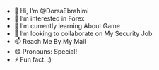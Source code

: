 - 👋 Hi, I’m @DorsaEbrahimi
- 👀 I’m interested in Forex
- 🌱 I’m currently learning About Game
- 💞️ I’m looking to collaborate on My Security Job
- 📫 Reach Me By My Mail
- 😄 Pronouns: Special!        
- ⚡ Fun fact: :)            

<!---
DorsaEbrahimi/DorsaEbrahimi is a ✨ special ✨ repository because its `README.md` (this file) appears on your GitHub profile.
You can click the Preview link to take a look at your changes.
--->
